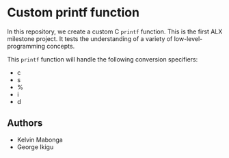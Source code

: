 # Custom printf function

In this repository, we create a custom C `printf` function. This is the first ALX milestone project. It tests the understanding of a variety of low-level-programming concepts.

This `printf` function will handle the following conversion specifiers:

- c
- s
- %
- i
- d

## Authors

- Kelvin Mabonga
- George Ikigu
